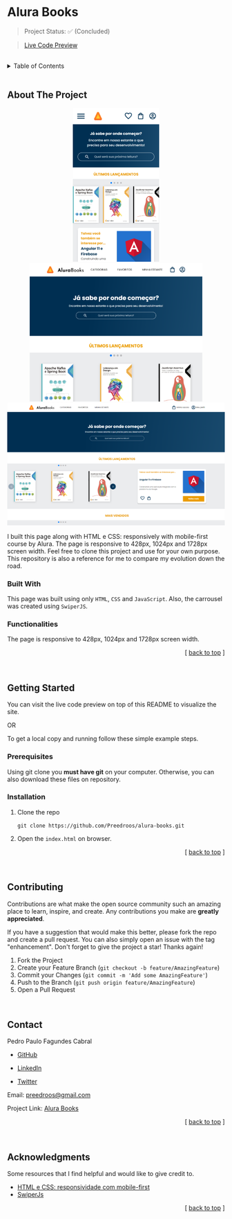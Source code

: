 <a id="readme-top"></a>

# **Alura Books**

<!-- PROJECT STATUS -->

> Project Status: ✅ (Concluded)

> [Live Code Preview](https://preedroos.github.io/alura-books)

<br />

<!-- TABLE OF CONTENTS -->

<details>
  <summary>Table of Contents</summary>
  <ol>
    <li>
      <a href="#about-the-project">About The Project</a>
      <ul>
        <li><a href="#built-with">Built With</a></li>
        <li><a href="#functionalities">Functionalities</a></li>
      </ul>
    </li>
    <li>
      <a href="#getting-started">Getting Started</a>
      <ul>
        <li><a href="#prerequisites">Prerequisites</a></li>
        <li><a href="#installation">Installation</a></li>
      </ul>
    </li>
    <li><a href="#contributing">Contributing</a></li>
    <li><a href="#contact">Contact</a></li>
    <li><a href="#acknowledgments">Acknowledgments</a></li>
  </ol>
</details>

<br />

<!-- ABOUT THE PROJECT -->

## **About The Project**

<div align="center">

![Project Preview](assets/images/preview-mobile.png)
![Project Preview](assets/images/preview-tablet.png)
![Project Preview](assets/images/preview-desktop.png)

</div>

I built this page along with HTML e CSS: responsively with mobile-first course by Alura. The page is responsive to 428px, 1024px and 1728px screen width. Feel free to clone this project and use for your own purpose. This repository is also a reference for me to compare my evolution down the road.

<!-- BUILT WITH -->

### **Built With**

This page was built using only `HTML`, `CSS` and `JavaScript`. Also, the carrousel was created using `SwiperJS`.

<!-- FUNCTIONALITIES -->

### **Functionalities**

The page is responsive to 428px, 1024px and 1728px screen width.

<p align="right">[ <a href="#readme-top">back to top</a> ]</p>

<br />

<!-- GETTING STARTED -->

## **Getting Started**

You can visit the live code preview on top of this README to visualize the site.

OR

To get a local copy and running follow these simple example steps.

### **Prerequisites**

Using git clone you **must have git** on your computer. Otherwise, you can also download these files on repository.

### **Installation**

1. Clone the repo
   ```
   git clone https://github.com/Preedroos/alura-books.git
   ```
2. Open the `index.html` on browser.

<p align="right">[ <a href="#readme-top">back to top</a> ]</p>

<br />

<!-- CONTRIBUTING -->

## **Contributing**

Contributions are what make the open source community such an amazing place to learn, inspire, and create. Any contributions you make are **greatly appreciated**.

If you have a suggestion that would make this better, please fork the repo and create a pull request. You can also simply open an issue with the tag "enhancement".
Don't forget to give the project a star! Thanks again!

1. Fork the Project
2. Create your Feature Branch (`git checkout -b feature/AmazingFeature`)
3. Commit your Changes (`git commit -m 'Add some AmazingFeature'`)
4. Push to the Branch (`git push origin feature/AmazingFeature`)
5. Open a Pull Request

<br />

<!-- CONTACT -->

## **Contact**

Pedro Paulo Fagundes Cabral

- [GitHub](https://github.com/Preedroos)

- [LinkedIn](https://www.linkedin.com/in/pedropfcabral/)

- [Twitter](https://twitter.com/preedroos)

Email: preedroos@gmail.com

Project Link: [Alura Books](https://github.com/Preedros/alura-books)

<p align="right">[ <a href="#readme-top">back to top</a> ]</p>

<br />

<!-- ACKNOWLEDGMENTS -->

## **Acknowledgments**

Some resources that I find helpful and would like to give credit to.

- [HTML e CSS: responsividade com mobile-first](https://cursos.alura.com.br/course/html-css-responsividade-mobile-first)
- [SwiperJs](https://swiperjs.com/)

<p align="right">[ <a href="#readme-top">back to top</a> ]</p>
